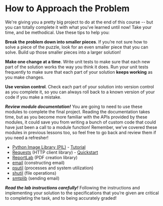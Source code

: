 # How to Approach the Problem

We're giving you a pretty big project to do at the end of this course -- but you can totally complete it with what you've learned until now! Take your time, and be methodical. Use these tips to help you:

**Break the problem down into smaller pieces**. If you’re not sure how to solve a piece of the puzzle, look for an even smaller piece that you can solve. Build up those smaller pieces into a larger solution!

**Make one change at a time**. Write unit tests to make sure that each new part of the solution works the way you think it does. Run your unit tests frequently to make sure that each part of your solution **keeps working** as you make changes.

**Use version control**. Check each part of your solution into version control as you complete it, so you can always roll back to a known version of your code if you make a mistake.

***Review module documentation!*** You are going to need to use these modules to complete the final project. Reading the documentation takes time, but as you become more familiar with the APIs provided by these modules, it could save you from writing a bunch of custom code that could have just been a call to a module function! Remember, we’ve covered these modules in previous lessons too, so feel free to go back and review them if you need a refresher!

* [Python Image Library (PIL)](https://pillow.readthedocs.io/) - [Tutorial](https://pillow.readthedocs.io/en/stable/handbook/tutorial.html)
* [Requests](https://requests.readthedocs.io/) (HTTP client library) - [Quickstart](https://requests.readthedocs.io/en/master/user/quickstart/)
* [ReportLab](https://www.reportlab.com/docs/reportlab-userguide.pdf) (PDF creation library)
* [email](https://docs.python.org/3/library/email.examples.html) (constructing email)
* [psutil](https://psutil.readthedocs.io/) (processes and system utilization)
* [shutil](https://docs.python.org/3/library/shutil.html) (file operations)
* [smtplib](https://docs.python.org/3/library/smtplib.html) (sending email)

***Read the lab instructions carefully!*** Following the instructions and implementing your solution to the specifications that you’re given are critical to completing the task, and to being accurately graded! 